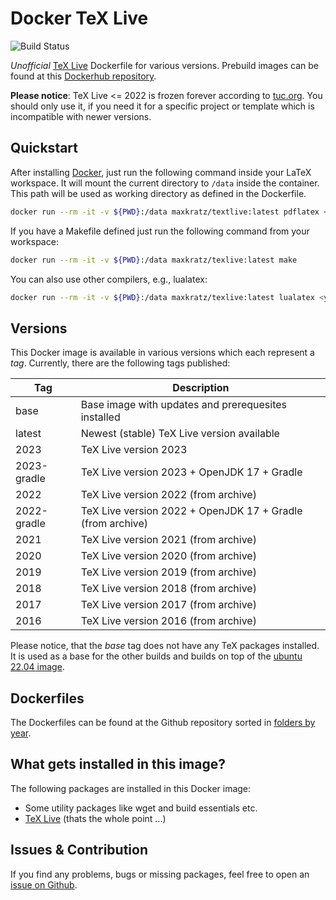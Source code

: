 # Docker TeX Live

![Build Status](https://github.com/maxkratz/docker_texlive/actions/workflows/build-and-push.yml/badge.svg?branch=main)

*Unofficial* [TeX Live](https://www.tug.org/texlive/) Dockerfile for various versions.
Prebuild images can be found at this [Dockerhub repository](https://hub.docker.com/r/maxkratz/texlive).

**Please notice**: TeX Live <= 2022 is frozen forever according to [tuc.org](https://www.tug.org/texlive/).
You should only use it, if you need it for a specific project or template which is incompatible with newer versions.


## Quickstart
After installing [Docker](https://docs.docker.com/get-docker/), just run the following command inside your LaTeX workspace.
It will mount the current directory to `/data` inside the container.
This path will be used as working directory as defined in the Dockerfile.

```sh
docker run --rm -it -v ${PWD}:/data maxkratz/textlive:latest pdflatex <yourfile>.tex
```

If you have a Makefile defined just run the following command from your workspace:

```sh
docker run --rm -it -v ${PWD}:/data maxkratz/texlive:latest make
```

You can also use other compilers, e.g., lualatex:

```sh
docker run --rm -it -v ${PWD}:/data maxkratz/texlive:latest lualatex <yourfile>.tex
```


## Versions

This Docker image is available in various versions which each represent a *tag*.
Currently, there are the following tags published:

| Tag         | Description                                                |
| ----------- | ---------------------------------------------------------- |
| base        | Base image with updates and prerequesites installed        |
| latest      | Newest (stable) TeX Live version available                 |
| 2023        | TeX Live version 2023                                      |
| 2023-gradle | TeX Live version 2023 + OpenJDK 17 + Gradle                |
| 2022        | TeX Live version 2022 (from archive)                       |
| 2022-gradle | TeX Live version 2022 + OpenJDK 17 + Gradle (from archive) |
| 2021        | TeX Live version 2021 (from archive)                       |
| 2020        | TeX Live version 2020 (from archive)                       |
| 2019        | TeX Live version 2019 (from archive)                       |
| 2018        | TeX Live version 2018 (from archive)                       |
| 2017        | TeX Live version 2017 (from archive)                       |
| 2016        | TeX Live version 2016 (from archive)                       |

Please notice, that the *base* tag does not have any TeX packages installed.
It is used as a base for the other builds and builds on top of the [ubuntu 22.04 image](https://hub.docker.com/_/ubuntu).


## Dockerfiles
The Dockerfiles can be found at the Github repository sorted in [folders by year](https://github.com/maxkratz/docker_texlive).


## What gets installed in this image?
The following packages are installed in this Docker image:

* Some utility packages like wget and build essentials etc.
* [TeX Live](https://www.tug.org/texlive/acquire-netinstall.html) (thats the whole point ...)


## Issues & Contribution
If you find any problems, bugs or missing packages, feel free to open an [issue on Github](https://github.com/maxkratz/docker_texlive/issues).
